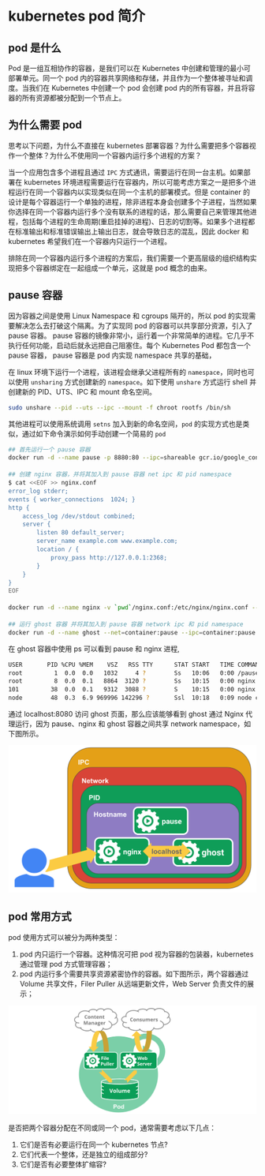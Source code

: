 # kubernetes pod 简介

## pod 是什么

Pod 是一组互相协作的容器，是我们可以在 Kubernetes 中创建和管理的最小可部署单元。同一个 pod 内的容器共享网络和存储，并且作为一个整体被寻址和调度。当我们在 Kubernetes 中创建一个 pod 会创建 pod 内的所有容器，并且将容器的所有资源都被分配到一个节点上。

## 为什么需要 pod

思考以下问题，为什么不直接在 kubernetes 部署容器？为什么需要把多个容器视作一个整体？为什么不使用同一个容器内运行多个进程的方案？

当一个应用包含多个进程且通过 `IPC` 方式通讯，需要运行在同一台主机。如果部署在 kubernetes 环境进程需要运行在容器内，所以可能考虑方案之一是把多个进程运行在同一个容器内以实现类似在同一个主机的部署模式。但是 container 的设计是每个容器运行一个单独的进程，除非进程本身会创建多个子进程，当然如果你选择在同一个容器内运行多个没有联系的进程的话，那么需要自己来管理其他进程，包括每个进程的生命周期(重启挂掉的进程)、日志的切割等。如果多个进程都在标准输出和标准错误输出上输出日志，就会导致日志的混乱，因此 docker 和 kubernetes 希望我们在一个容器内只运行一个进程。

排除在同一个容器内运行多个进程的方案后，我们需要一个更高层级的组织结构实现把多个容器绑定在一起组成一个单元，这就是 pod 概念的由来。
##  pause 容器

因为容器之间是使用 Linux Namespace 和 cgroups 隔开的，所以 pod 的实现需要解决怎么去打破这个隔离。为了实现同 pod 的容器可以共享部分资源，引入了 pause 容器。 pause 容器的镜像非常小，运行着一个非常简单的进程。它几乎不执行任何功能，启动后就永远把自己阻塞住。每个 Kubernetes Pod 都包含一个 pause 容器， pause 容器是 pod 内实现 namespace 共享的基础，

在 linux 环境下运行一个进程，该进程会继承父进程所有的 `namespace`，同时也可以使用 `unsharing` 方式创建新的 `namespace`。如下使用 `unshare` 方式运行 shell 并创建新的 PID、UTS、IPC 和 mount 命名空间。

```bash
sudo unshare --pid --uts --ipc --mount -f chroot rootfs /bin/sh
```
其他进程可以使用系统调用 `setns` 加入到新的命名空间，`pod` 的实现方式也是类似，通过如下命令演示如何手动创建一个简易的 `pod`

```bash
## 首先运行一个 pause 容器
docker run -d --name pause -p 8880:80 --ipc=shareable gcr.io/google_containers/pause-amd64:3.0

## 创建 nginx 容器，并将其加入到 pause 容器 net ipc 和 pid namespace
$ cat <<EOF >> nginx.conf
error_log stderr;
events { worker_connections  1024; }
http {
    access_log /dev/stdout combined;
    server {
        listen 80 default_server;
        server_name example.com www.example.com;
        location / {
            proxy_pass http://127.0.0.1:2368;
        }
    }
}
EOF

docker run -d --name nginx -v `pwd`/nginx.conf:/etc/nginx/nginx.conf --net=container:pause --ipc=container:pause --pid=container:pause nginx

## 运行 ghost 容器 并将其加入到 pause 容器 network ipc 和 pid namespace
docker run -d --name ghost --net=container:pause --ipc=container:pause --pid=container:pause ghost
```
在 ghost 容器中使用 ps 可以看到 pause 和 nginx 进程, 

```bash
USER       PID %CPU %MEM    VSZ   RSS TTY      STAT START   TIME COMMAND
root         1  0.0  0.0   1032     4 ?        Ss   10:06   0:00 /pause
root         8  0.0  0.1   8864  3120 ?        Ss   10:15   0:00 nginx: master process nginx -g daemon off;
101         38  0.0  0.1   9312  3088 ?        S    10:15   0:00 nginx: worker process
node        48  0.3  6.9 969996 142296 ?       Ssl  10:18   0:09 node current/index.js
```

通过 localhost:8080 访问 ghost 页面，那么应该能够看到 ghost 通过 Nginx 代理运行，因为 pause、nginx 和 ghost 容器之间共享 network namespace，如下图所示。

![avatar](./pause_container.png)

## pod 常用方式

pod 使用方式可以被分为两种类型：
1. pod 内只运行一个容器。这种情况可把 pod 视为容器的包装器，kubernetes 通过管理 pod 方式管理容器；
2. pod 内运行多个需要共享资源紧密协作的容器。如下图所示，两个容器通过 Volume 共享文件，Filer Puller 从远端更新文件，Web Server 负责文件的展示；

![avatar](./web_server.png)

是否把两个容器分配在不同或同一个 pod，通常需要考虑以下几点：
  1. 它们是否有必要运行在同一个 kubernetes 节点?
  2. 它们代表一个整体，还是独立的组成部分?
  3. 它们是否有必要整体扩缩容?
